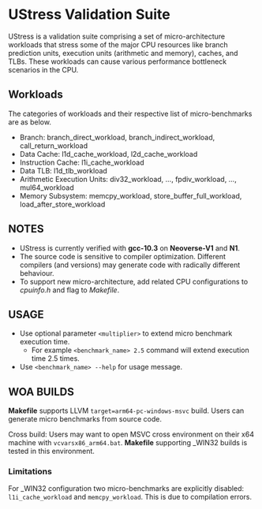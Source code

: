 # UStress Validation Suite

UStress is a validation suite comprising a set of micro-architecture workloads that stress some of the major CPU resources like branch prediction units, execution units (arithmetic and memory), caches, and TLBs. These workloads can cause various performance bottleneck scenarios in the CPU.

## Workloads

The categories of workloads and their respective list of micro-benchmarks are as below.

- Branch: branch_direct_workload, branch_indirect_workload, call_return_workload
- Data Cache: l1d_cache_workload, l2d_cache_workload
- Instruction Cache: l1i_cache_workload
- Data TLB: l1d_tlb_workload
- Arithmetic Execution Units: div32_workload, …, fpdiv_workload, …, mul64_workload
- Memory Subsystem: memcpy_workload, store_buffer_full_workload, load_after_store_workload

## NOTES
- UStress is currently verified with **gcc-10.3** on **Neoverse-V1** and **N1**.
- The source code is sensitive to compiler optimization. Different compilers (and versions) may generate code with radically different behaviour.
- To support new micro-architecture, add related CPU configurations to *cpuinfo.h* and flag to *Makefile*.

## USAGE

* Use optional parameter `<multiplier>` to extend micro benchmark execution time.
  * For example `<benchmark_name> 2.5` command will extend execution time 2.5 times.
* Use `<benchmark_name> --help` for usage message.

## WOA BUILDS

**Makefile** supports LLVM `target=arm64-pc-windows-msvc` build. Users can generate micro benchmarks from source code.

Cross build: Users may want to open MSVC cross environment on their x64 machine with `vcvarsx86_arm64.bat`. **Makefile** supporting _WIN32 builds is tested in this environment.

### Limitations

For _WIN32 configuration two micro-benchmarks are explicitly disabled: `l1i_cache_workload` and `memcpy_workload`. This is due to compilation errors.